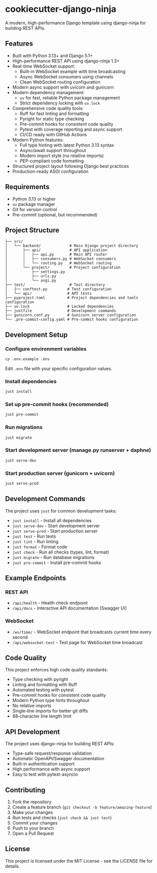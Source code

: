 # cookiecutter-django-ninja

A modern, high-performance Django template using django-ninja for building REST APIs.

## Features

- Built with Python 3.13+ and Django 5.1+
- High-performance REST API using django-ninja 1.3+
- Real-time WebSocket support:
  - Built-in WebSocket example with time broadcasting
  - Async WebSocket consumers using channels
  - Clean WebSocket routing configuration
- Modern async support with uvicorn and gunicorn
- Modern dependency management:
  - `uv` for fast, reliable Python package management
  - Strict dependency locking with `uv.lock`
- Comprehensive code quality tools:
  - Ruff for fast linting and formatting
  - Pyright for static type checking
  - Pre-commit hooks for consistent code quality
  - Pytest with coverage reporting and async support
  - CI/CD ready with GitHub Actions
- Modern Python features:
  - Full type hinting with latest Python 3.13 syntax
  - Async/await support throughout
  - Modern import style (no relative imports)
  - PEP-compliant code formatting
- Structured project layout following Django best practices
- Production-ready ASGI configuration

## Requirements

- Python 3.13 or higher
- `uv` package manager
- Git for version control
- Pre-commit (optional, but recommended)

## Project Structure

```text
├── src/
│   └── backend/             # Main Django project directory
│       ├── api/             # API application
│       │   ├── api.py       # Main API router
│       │   ├── consumers.py # WebSocket consumers
│       │   └── routing.py   # WebSocket routing
│       └── project/         # Project configuration
│           ├── settings.py
│           ├── urls.py
│           └── asgi.py
├── test/                    # Test directory
│   ├── conftest.py         # Test configuration
│   └── api/                # API tests
├── pyproject.toml          # Project dependencies and tools configuration
├── uv.lock                 # Locked dependencies
├── justfile                # Development commands
├── gunicorn.conf.py        # Gunicorn server configuration
└── .pre-commit-config.yaml # Pre-commit hooks configuration
```

## Development Setup

### Configure environment variables

```bash
cp .env.example .env
```

Edit `.env` file with your specific configuration values.

### Install dependencies

```bash
just install
```

### Set up pre-commit hooks (recommended)

```bash
just pre-commit
```

### Run migrations

```bash
just migrate
```

### Start development server (manage.py runserver + daphne)

```bash
just serve-dev
```

### Start production server (gunicorn + uvicorn)

```bash
just serve-prod
```

## Development Commands

The project uses `just` for common development tasks:

- `just install` - Install all dependencies
- `just serve-dev` - Start development server
- `just serve-prod` - Start production server
- `just test` - Run tests
- `just lint` - Run linting
- `just format` - Format code
- `just check` - Run all checks (types, lint, format)
- `just migrate` - Run database migrations
- `just pre-commit` - Install pre-commit hooks

## Example Endpoints

### REST API

- `/api/health` - Health check endpoint
- `/api/docs` - Interactive API documentation (Swagger UI)

### WebSocket

- `/ws/time/` - WebSocket endpoint that broadcasts current time every second
- `/api/websocket-test` - Test page for WebSocket time broadcast

## Code Quality

This project enforces high code quality standards:

- Type checking with pyright
- Linting and formatting with Ruff
- Automated testing with pytest
- Pre-commit hooks for consistent code quality
- Modern Python type hints throughout
- No relative imports
- Single-line imports for better git diffs
- 88-character line length limit

## API Development

The project uses django-ninja for building REST APIs:

- Type-safe request/response validation
- Automatic OpenAPI/Swagger documentation
- Built-in authentication support
- High performance with async support
- Easy to test with pytest-asyncio

## Contributing

1. Fork the repository
2. Create a feature branch (`git checkout -b feature/amazing-feature`)
3. Make your changes
4. Run tests and checks (`just check && just test`)
5. Commit your changes
6. Push to your branch
7. Open a Pull Request

## License

This project is licensed under the MIT License - see the LICENSE file for details.
